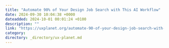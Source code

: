 ```yaml
---
title: "Automate 90% of Your Design Job Search with This AI Workflow"
date: 2024-09-30 10:04:38 +0000
dateadded: 2024-10-01 00:01:24 +0100
description: ""
link: "https://uxplanet.org/automate-90-of-your-design-job-search-with-this-ai-workflow-8fb8e7be0f78?source=rss----819cc2aaeee0---4"
category:
directory: _directory/ux-planet.md
---
```

